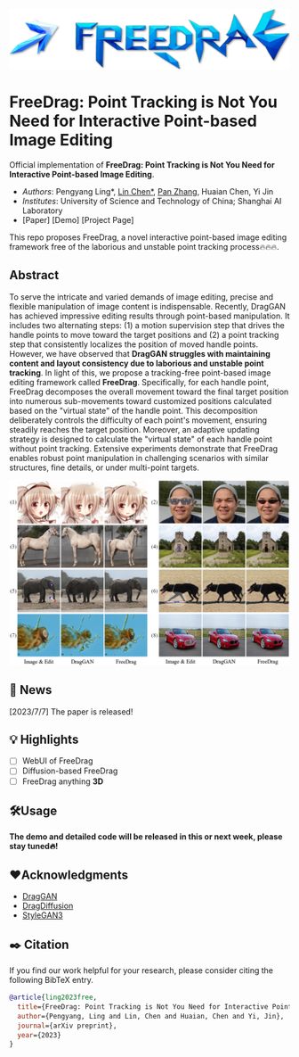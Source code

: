 <p align="center">
  <img src="./resources/logo2.png">
</p>

# FreeDrag: Point Tracking is Not You Need for Interactive Point-based Image Editing

Official implementation of **FreeDrag: Point Tracking is Not You Need for Interactive Point-based Image Editing**.
- *Authors*: Pengyang Ling*, [Lin Chen*](https://lin-chen.site), [Pan Zhang](https://panzhang0212.github.io/), Huaian Chen, Yi Jin
- *Institutes*: University of Science and Technology of China; Shanghai AI Laboratory
- [Paper] [Demo] [Project Page]

This repo proposes FreeDrag, a novel interactive point-based image editing framework free of the laborious and unstable point tracking process🔥🔥🔥.

## Abstract
To serve the intricate and varied demands of image editing, precise and flexible manipulation of image content is indispensable. Recently, DragGAN has achieved impressive editing results through point-based manipulation. It includes two alternating steps: (1) a motion supervision step that drives the handle points to move toward the target positions and (2) a point tracking step that consistently localizes the position of moved handle points. However, we have observed that **DragGAN struggles with maintaining content and layout consistency due to laborious and unstable point tracking**. In light of this, we propose a tracking-free point-based image editing framework called **FreeDrag**.
Specifically, for each handle point, FreeDrag decomposes the overall movement toward the final target position into numerous sub-movements toward customized positions calculated based on the "virtual state" of the handle point. This decomposition deliberately controls the difficulty of each point's movement, ensuring steadily reaches the target position. Moreover, an adaptive updating strategy is designed to calculate the "virtual state" of each handle point without point tracking. Extensive experiments demonstrate that FreeDrag enables robust point manipulation in challenging scenarios with similar structures, fine details, or under multi-point targets.

![](resources/fig1.png)

## 📜 News
[2023/7/7] The paper is released!

## 💡 Highlights
- [ ] WebUI of FreeDrag
- [ ] Diffusion-based FreeDrag
- [ ] FreeDrag anything **3D**

## 🛠️Usage
**The demo and detailed code will be released in this or next week, please stay tuned🔥!**

## ❤️Acknowledgments
- [DragGAN](https://github.com/XingangPan/DragGAN/)
- [DragDiffusion](https://yujun-shi.github.io/projects/dragdiffusion.html)
- [StyleGAN3](https://github.com/NVlabs/stylegan3)

## ✒️ Citation
If you find our work helpful for your research, please consider citing the following BibTeX entry.
```bibtex
@article{ling2023free,
  title={FreeDrag: Point Tracking is Not You Need for Interactive Point-based Image Editing},
  author={Pengyang, Ling and Lin, Chen and Huaian, Chen and Yi, Jin},
  journal={arXiv preprint},
  year={2023}
}
```
